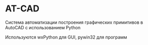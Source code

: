 # AT-CAD
Система автоматизации построения графических примитивов в AutoCAD с использованием Python

Используются wxPython для GUI, pywin32  для программ
